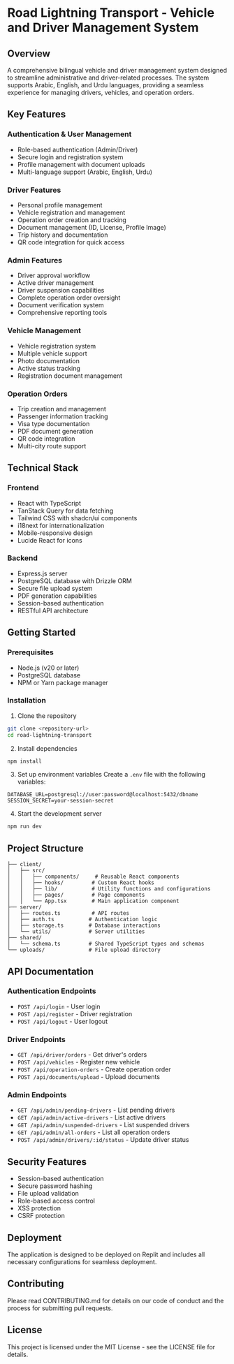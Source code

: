 # Road Lightning Transport - Vehicle and Driver Management System

## Overview
A comprehensive bilingual vehicle and driver management system designed to streamline administrative and driver-related processes. The system supports Arabic, English, and Urdu languages, providing a seamless experience for managing drivers, vehicles, and operation orders.

## Key Features

### Authentication & User Management
- Role-based authentication (Admin/Driver)
- Secure login and registration system
- Profile management with document uploads
- Multi-language support (Arabic, English, Urdu)

### Driver Features
- Personal profile management
- Vehicle registration and management
- Operation order creation and tracking
- Document management (ID, License, Profile Image)
- Trip history and documentation
- QR code integration for quick access

### Admin Features
- Driver approval workflow
- Active driver management
- Driver suspension capabilities
- Complete operation order oversight
- Document verification system
- Comprehensive reporting tools

### Vehicle Management
- Vehicle registration system
- Multiple vehicle support
- Photo documentation
- Active status tracking
- Registration document management

### Operation Orders
- Trip creation and management
- Passenger information tracking
- Visa type documentation
- PDF document generation
- QR code integration
- Multi-city route support

## Technical Stack

### Frontend
- React with TypeScript
- TanStack Query for data fetching
- Tailwind CSS with shadcn/ui components
- i18next for internationalization
- Mobile-responsive design
- Lucide React for icons

### Backend
- Express.js server
- PostgreSQL database with Drizzle ORM
- Secure file upload system
- PDF generation capabilities
- Session-based authentication
- RESTful API architecture

## Getting Started

### Prerequisites
- Node.js (v20 or later)
- PostgreSQL database
- NPM or Yarn package manager

### Installation

1. Clone the repository
```bash
git clone <repository-url>
cd road-lightning-transport
```

2. Install dependencies
```bash
npm install
```

3. Set up environment variables
Create a `.env` file with the following variables:
```env
DATABASE_URL=postgresql://user:password@localhost:5432/dbname
SESSION_SECRET=your-session-secret
```

4. Start the development server
```bash
npm run dev
```

## Project Structure

```
├── client/
│   ├── src/
│   │   ├── components/     # Reusable React components
│   │   ├── hooks/         # Custom React hooks
│   │   ├── lib/           # Utility functions and configurations
│   │   ├── pages/         # Page components
│   │   └── App.tsx        # Main application component
├── server/
│   ├── routes.ts          # API routes
│   ├── auth.ts           # Authentication logic
│   ├── storage.ts        # Database interactions
│   └── utils/            # Server utilities
├── shared/
│   └── schema.ts         # Shared TypeScript types and schemas
└── uploads/              # File upload directory
```

## API Documentation

### Authentication Endpoints
- `POST /api/login` - User login
- `POST /api/register` - Driver registration
- `POST /api/logout` - User logout

### Driver Endpoints
- `GET /api/driver/orders` - Get driver's orders
- `POST /api/vehicles` - Register new vehicle
- `POST /api/operation-orders` - Create operation order
- `POST /api/documents/upload` - Upload documents

### Admin Endpoints
- `GET /api/admin/pending-drivers` - List pending drivers
- `GET /api/admin/active-drivers` - List active drivers
- `GET /api/admin/suspended-drivers` - List suspended drivers
- `GET /api/admin/all-orders` - List all operation orders
- `POST /api/admin/drivers/:id/status` - Update driver status

## Security Features
- Session-based authentication
- Secure password hashing
- File upload validation
- Role-based access control
- XSS protection
- CSRF protection

## Deployment
The application is designed to be deployed on Replit and includes all necessary configurations for seamless deployment.

## Contributing
Please read CONTRIBUTING.md for details on our code of conduct and the process for submitting pull requests.

## License
This project is licensed under the MIT License - see the LICENSE file for details.
